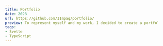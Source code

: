 ```yaml
---
title: Portfolio 
date: 2023
url: https://github.com/IImpaq/portfolio/
preview: To represent myself and my work, I decided to create a portfolio website in addition to my resume. I took the opportunity to learn more about TypeScript and SvelteKit.
tags:
- Svelte
- TypeScript
---
```

